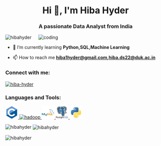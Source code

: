 <h1 align="center">Hi 👋, I'm Hiba Hyder</h1>
<h3 align="center">A passionate Data Analyst from India</h3>
<img align="right"alt="coding"width="400"src="https://camo.githubusercontent.com/5ff9182d12e799168a3bb67b88df7388ae08ede3/68747470733a2f2f6d69726f2e6d656469756d2e636f6d2f6d61782f3837352f312a7164415731546a434e353768316c6275757a766368672e676966">


<p align="left"> <img src="https://komarev.com/ghpvc/?username=hibahyder&label=Profile%20views&color=0e75b6&style=flat" alt="hibahyder" /> </p>

- 🌱 I’m currently learning **Python,SQL,Machine Learning**

- 📫 How to reach me **hiba1hyder@gmail.com,hiba.ds22@duk.ac.in**

<h3 align="left">Connect with me:</h3>
<p align="left">
<a href="https://linkedin.com/in/hiba-hyder" target="blank"><img align="center" src="https://raw.githubusercontent.com/rahuldkjain/github-profile-readme-generator/master/src/images/icons/Social/linked-in-alt.svg" alt="hiba-hyder" height="30" width="40" /></a>
</p>

<h3 align="left">Languages and Tools:</h3>
<p align="left"> <a href="https://www.cprogramming.com/" target="_blank" rel="noreferrer"> <img src="https://raw.githubusercontent.com/devicons/devicon/master/icons/c/c-original.svg" alt="c" width="40" height="40"/> </a> <a href="https://hadoop.apache.org/" target="_blank" rel="noreferrer"> <img src="https://www.vectorlogo.zone/logos/apache_hadoop/apache_hadoop-icon.svg" alt="hadoop" width="40" height="40"/> </a> <a href="https://www.mysql.com/" target="_blank" rel="noreferrer"> <img src="https://raw.githubusercontent.com/devicons/devicon/master/icons/mysql/mysql-original-wordmark.svg" alt="mysql" width="40" height="40"/> </a> <a href="https://www.postgresql.org" target="_blank" rel="noreferrer"> <img src="https://raw.githubusercontent.com/devicons/devicon/master/icons/postgresql/postgresql-original-wordmark.svg" alt="postgresql" width="40" height="40"/> </a> <a href="https://www.python.org" target="_blank" rel="noreferrer"> <img src="https://raw.githubusercontent.com/devicons/devicon/master/icons/python/python-original.svg" alt="python" width="40" height="40"/> </a> </p>

<p><img align="left" src="https://github-readme-stats.vercel.app/api/top-langs?username=hibahyder&show_icons=true&locale=en&layout=compact" alt="hibahyder" /></p>

<p>&nbsp;<img align="center" src="https://github-readme-stats.vercel.app/api?username=hibahyder&show_icons=true&locale=en" alt="hibahyder" /></p>

<p><img align="center" src="https://github-readme-streak-stats.herokuapp.com/?user=hibahyder&" alt="hibahyder" /></p>
